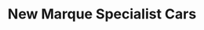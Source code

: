 ---
title: "New Marque Specialist Cars"
url: /cambridge/new-marque-specialist-cars/
shop: Autohaus
---